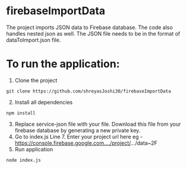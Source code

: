 # firebaseImportData
The project imports JSON data to Firebase database. The code also handles nested json as well.
The JSON file needs to be in the format of dataToImport.json file.

# To run the application:
1. Clone the project
```
git clone https://github.com/shreyasJoshi30/firebaseImportData
```
2. Install all dependencies
```
npm install
```
3. Replace service-json file with your file. Download this file from your firebase database by generating a new private key.
4. Go to index.js Line 7. Enter your project url here eg - https://console.firebase.google.com..../project/<project-name>.../data~2F
5. Run application
```
node index.js
```
